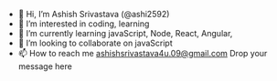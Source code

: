 - 👋 Hi, I’m Ashish Srivastava (@ashi2592)
- 👀 I’m interested in coding, learning
- 🌱 I’m currently learning javaScript, Node, React, Angular,
- 💞️ I’m looking to collaborate on javaScript
- 📫 How to reach me ashishsrivastava4u.09@gmail.com Drop your message here

<!---
ashi2592/ashi2592 is a ✨ special ✨ repository because its `README.md` (this file) appears on your GitHub profile.
You can click the Preview link to take a look at your changes.
--->
